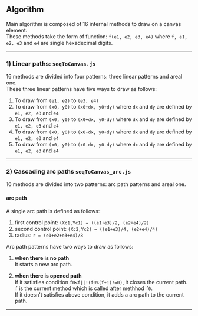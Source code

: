 ## Algorithm
Main algorithm is composed of 16 internal methods to draw on a canvas element.  
These methods take the form of function: `f(e1, e2, e3, e4)` where `f, e1, e2, e3` and `e4` are single hexadecimal digits.  
___
### 1) Linear paths: `seqToCanvas.js`
16 methods are divided into four patterns: three linear patterns and areal one.  
These three linear patterns have five ways to draw as follows:  
1. To draw from `(e1, e2)` to `(e3, e4)`
2. To draw from `(x0, y0)` to `(x0+dx, y0+dy)` where `dx` and `dy` are defined by `e1, e2, e3` and `e4`
3. To draw from `(x0, y0)` to `(x0+dx, y0-dy)` where `dx` and `dy` are defined by `e1, e2, e3` and `e4`
4. To draw from `(x0, y0)` to `(x0-dx, y0+dy)` where `dx` and `dy` are defined by `e1, e2, e3` and `e4`
5. To draw from `(x0, y0)` to `(x0-dx, y0-dy)` where `dx` and `dy` are defined by `e1, e2, e3` and `e4`
___
### 2) Cascading arc paths `seqToCanvas_arc.js`
16 methods are divided into two patterns: arc path patterns and areal one.

#### arc path
A single arc path is defined as follows:  
1. first control point: `(Xc1,Yc1) = ((e1+e3)/2, (e2+e4)/2)`
2. second control point: `(Xc2,Yc2) = ((e1+e3)/4, (e2+e4)/4)`
3. radius: `r = (e1+e2+e3+e4)/8`

Arc path patterns have two ways to draw as follows:  
1. **when there is no path**  
    It starts a new arc path.  
    
2. **when there is opened path**  
    If it satisfies condition `f0<f||!(f0%(f+1)!=0)`, it closes the current path.  
    `f` is the current method which is called after methhod `f0`.  
    If it doesn't satisfies above condition, it adds a arc path to the current path.
___
